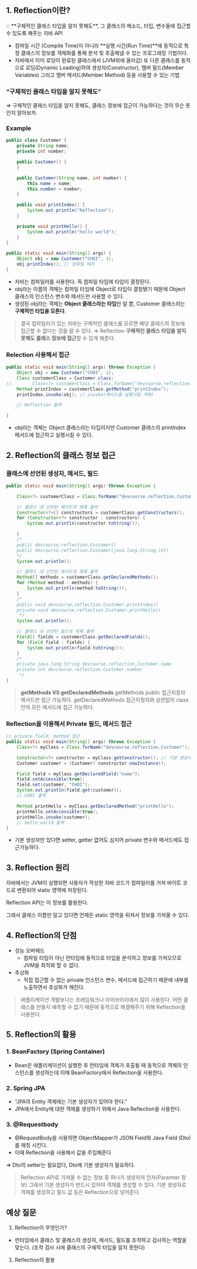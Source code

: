 ## 1. Reflection이란?

<aside>
💡 **구체적인 클래스 타입을 알지 못해도**, 그 클래스의 메소드, 타입, 변수들에 접근할 수 있도록 해주는 자바 API

</aside>

- 컴파일 시간 (Compile Time)이 아니라 **실행 시간(Run Time)**에 동적으로 특정 클래스의 정보를 객체화를 통해 분석 및 추출해낼 수 있는 프로그래밍 기법이다.
- 자바에서 이미 로딩이 완료된 클래스에서 (JVM위에 올라감) 또 다른 클래스를 동적으로 로딩(Dynamic Loading)하여 생성자(Constructor), 멤버 필드(Member Variables) 그리고 멤버 메서드(Member Method) 등을 사용할 수 있는 기법

### “구체적인 클래스 타입을 알지 못해도”

⇒ 구체적인 클래스 타입을 알지 못해도, 클래스 정보에 접근이 가능하다는 것이 무슨 뜻인지 알아보자.

### Example

```java
public class Customer {
    private String name;
    private int number;

    public Customer() {
    }

    public Customer(String name, int number) {
        this.name = name;
        this.number = number;
    }

    public void printIndex() {
        System.out.println("Reflection");
    }

    private void printHello() {
        System.out.println("hello world");
    }
}
```

```java
public static void main(String[] args) {
    Object obj = new Customer("CHOI", 1);
    obj.printIndex(); // 컴파일 에러
}
```

- 자바는 컴파일러를 사용한다. 즉 컴파일 타임에 타입이 결정된다.
- obj라는 이름의 객체는 컴파일 타임에 Object로 타입이 결정됐기 때문에 Object 클래스의 인스턴스 변수와 메서드만 사용할 수 있다.
- 생성된 obj라는 객체는 **Object 클래스라는 타입**만 알 뿐, Customer 클래스라는 **구체적인 타입을 모른다**.

> 결국 컴파일러가 있는 자바는 구체적인 클래스를 모르면 해당 클래스의 정보에 접근할 수 없다는 것을 알 수 있다.
⇒  Reflection **구체적인 클래스 타입을 알지 못해도 클래스 정보에 접근**할 수 있게 해준다.
>

### Relection 사용해서 접근

```java
public static void main(String[] args) throws Exception {
    Object obj = new Customer("CHOI", 1);
    Class customerClass = Customer.class;
//        Class<?> customerClass = Class.forName("devcourse.reflection.Customer");
    Method printIndex = customerClass.getMethod("printIndex");
    printIndex.invoke(obj); // invoke(메서드를 실행시킬 객체)

    // Reflection 출력

}
```

- obj라는 객체는 Object 클래스라는 타입이지만 Customer 클래스의 printIndex 메서드에 접근하고 실행시킬 수 있다.

## 2. Reflection의 클래스 정보 접근

### 클래스에 선언된 생성자, 메서드, 필드

```java
public static void main(String[] args) throws Exception {

    Class<?> customerClass = Class.forName("devcourse.reflection.Customer");

    // 클래스 내 선언된 메서드의 목록 출력
    Constructor<?>[] constructors = customerClass.getConstructors();
    for (Constructor<?> constructor : constructors) {
        System.out.println(constructor.toString());

    }
    /*
    public devcourse.reflection.Customer()
    public devcourse.reflection.Customer(java.lang.String,int)
    */
    System.out.println();

    // 클래스 내 선언된 메서드의 목록 출력
    Method[] methods = customerClass.getDeclaredMethods();
    for (Method method : methods) {
        System.out.println(method.toString());
    }
    /*
    public void devcourse.reflection.Customer.printIndex()
    private void devcourse.reflection.Customer.printHello()
     */
    System.out.println();

    // 클래스 내 선언된 필드의 목록 출력
    Field[] fields = customerClass.getDeclaredFields();
    for (Field field : fields) {
        System.out.println(field.toString());
    }
    /*
    private java.lang.String devcourse.reflection.Customer.name
    private int devcourse.reflection.Customer.number
     */
}
```

> **getMethods VS getDeclaredMethods**
getMethods
public 접근지정자 메서드만 접근 가능하다.
getDeclaredMethods
접근지정자와 상관없이 class 안의 모든 메서드에 접근 가능하다.
>

### Reflection을 이용해서 Private 필드, 메서드 접근

```java
// private field, method 접근
public static void main(String[] args) throws Exception {
    Class<?> myClass = Class.forName("devcourse.reflection.Customer");

    Constructor<?> constructor = myClass.getConstructor(); // 기본 생성자 사용
    Customer customer = (Customer) constructor.newInstance();

    Field field = myClass.getDeclaredField("name");
    field.setAccessible(true);
    field.set(customer, "CHOI");
    System.out.println(field.get(customer));
    // CHOI 출력

    Method printHello = myClass.getDeclaredMethod("printHello");
    printHello.setAccessible(true);
    printHello.invoke(customer);
    // hello world 출력
}
```

- 기본 생성자만 있다면 setter, getter 없어도 심지어 private 변수와 메서드에도 접근가능하다.

## 3. Reflection 원리

자바에서는 JVM이 실행되면 사용자가 작성한 자바 코드가 컴파일러를 거쳐 바이트 코드로 변환되어 static 영역에 저장된다.

Reflection API는 이 정보를 활용한다.

그래서 클래스 이름만 알고 있다면 언제든 static 영역을 뒤져서 정보를 가져올 수 있다.

## 4. Reflection의 단점

- 성능 오버헤드
    - 컴파일 타임이 아닌 런타임에 동적으로 타입을 분석하고 정보를 가져오므로 JVM을 최적화 할 수 없다.
- 추상화
    - 직접 접근할 수 없는 private 인스턴스 변수, 메서드에 접근하기 때문에 내부를 노출하면서 추상화가 깨진다.

> 애플리케이션 개발보다는 프레임워크나 라이브러리에서 많이 사용된다.
어떤 클래스를 만들지 예측할 수 없기 때문에 동적으로 해결해주기 위해 Reflection을 사용한다.
>

## 5. Reflection의 활용

### 1. BeanFactory (Spring Container)

- Bean은 애플리케이션이 실행한 후 런타임에 객체가 호출될 때 동적으로 객체의 인스턴스를 생성하는데 이때 BeanFactory에서 Reflection을 사용한다.

### 2. Spring JPA

- “JPA의 Entity 객체에는 기본 생성자가 있어야 한다.”
- JPA에서 Entity에 대한 객체를 생성하기 위해서 Java Reflection을 사용한다.

### 3. @Requestbody

- @RequestBody을 사용하면 ObjectMapper가 JSON Field와 Java Field (Dto)를 매칭 시킨다.
- 이때 Reflection을 사용해서 값을 주입해준다.

⇒ Dto의 setter는 필요없다, Dto에 기본 생성자가 필요하다.

> Reflection API로 가져올 수 없는 정보 중 하나가 생성자의 인자(Paramter 정보)
그래서 기본 생성자가 반드시 있어야 객체를 생성할 수 있다.
기본 생성자로 객체를 생성하고 필드 값 등은 Reflection으로 넣어준다.
>

## 예상 질문

1. Reflection이 무엇인가?
- 런타임에서 클래스 및 클래스의 생성자, 메서드, 필드를 조작하고 검사하는 역할을 맞는다. (조작 검사 시에 클래스의 구체적 타입을 알지 못한다)
1. Reflection의 활용